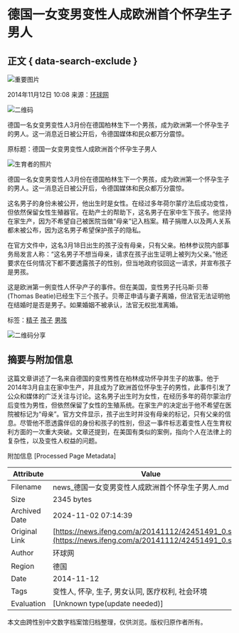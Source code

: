 # 德国一女变男变性人成欧洲首个怀孕生子男人

## 正文 { data-search-exclude }


![重要图片](https://dolphin.deliver.ifeng.com/c?z=ifeng&la=0&si=2&ci=23&cg=22&c=29&or=232&l=728&bg=728&b=726&u=https://y0.ifengimg.com/34c4a1d78882290c/2012/0528/1x1.gif)

2014年11月12日 10:08 来源：[环球网](http://look.huanqiu.com/article/2014-11/5199481.html)

![二维码](http://h2.ifengimg.com/0f56ee67a4c375c2/2013/1106/indeccode.png)

德国一名女变男变性人3月份在德国柏林生下一个男孩，成为欧洲第一个怀孕生子的男人。这一消息近日被公开后，令德国媒体和民众都万分震惊。

原标题：德国一女变男变性人成欧洲首个怀孕生子男人

![生育者的照片](http://y0.ifengimg.com/cmpp/2014/11/12/10/69c1d2d1-0c08-4e7d-81f5-6ce8e812bdbd.jpg)　　

德国一名女变男变性人3月份在德国柏林生下一个男孩，成为欧洲第一个怀孕生子的男人。这一消息近日被公开后，令德国媒体和民众都万分震惊。

这名男子的身份未被公开，他出生时是女性。在经过多年荷尔蒙疗法后成功变性，但依然保留女性生殖器官。在助产士的帮助下，这名男子在家中生下孩子。他坚持在家生产，因为不希望自己被医院当做“母亲”记入档案。精子捐赠人以及两人关系都未被公布，因为这名男子希望保护孩子的隐私。

在官方文件中，这名3月18日出生的孩子没有母亲，只有父亲。柏林参议院内部事务局发言人称：“这名男子不想当母亲，请求在孩子出生证明上被列为父亲。”他还要求在任何情况下都不要透露孩子的性别，但当地政府驳回这一请求，并宣布孩子是男孩。

这是欧洲第一例变性人怀孕产子的事件。但在美国，变性男子托马斯·贝蒂(Thomas Beatie)已经生下三个孩子。贝蒂正申请与妻子离婚，但法官无法证明他在结婚时是否是男子。如果婚姻不被承认，法官无权批准离婚。

标签：[精子](http://search.ifeng.com/sofeng/search.action?c=1&q=%E7%B2%BE%E5%AD%90) [孩子](http://search.ifeng.com/sofeng/search.action?c=1&q=%E5%AD%A9%E5%AD%90) [男孩](http://search.ifeng.com/sofeng/search.action?c=1&q=%E7%94%B7%E5%AD%A9)

![二维码分享](http://h2.ifengimg.com/0f56ee67a4c375c2/2013/1106/indeccode.png)

## 摘要与附加信息

<!-- tcd_abstract -->
这篇文章讲述了一名来自德国的变性男性在柏林成功怀孕并生子的故事。他于2014年3月自主在家中生产，并且成为了欧洲首位怀孕生子的男性，此事件引发了公众和媒体的广泛关注与讨论。这名男子出生时为女性，在经历多年的荷尔蒙治疗后变性为男性，但依然保留了女性的生殖系统。在家生产的决定出于他不希望在医院被标记为“母亲”。官方文件显示，孩子出生时并没有母亲的标记，只有父亲的信息。尽管他不愿透露伴侣的身份和孩子的性别，但这一事件标志着变性人在生育权利方面的一次重大突破。文章还提到，在美国有类似的案例，指向个人在法律上的复杂性，以及变性人权益的问题。
<!-- tcd_abstract_end -->

附加信息 [Processed Page Metadata]

| Attribute       | Value                                  |
|-----------------|----------------------------------------|
| Filename        | news_德国一女变男变性人成欧洲首个怀孕生子男人.md                             |
| Size            | 2345 bytes                           |
| Archived Date   | 2024-11-02 07:14:39                             |
| Original Link   | [https://news.ifeng.com/a/20141112/42451491_0.shtml](https://news.ifeng.com/a/20141112/42451491_0.shtml)                       |
| Author          | 环球网                               |
| Region          | 德国                               |
| Date            | 2014-11-12                                 |
| Tags            | 变性人, 怀孕, 生子, 男女认同, 医疗权利, 社会环境                                 |
| Evaluation            | [Unknown type(update needed)]                                 |
<!-- tcd_table_end -->

本文由跨性别中文数字档案馆归档整理，仅供浏览。版权归原作者所有。
